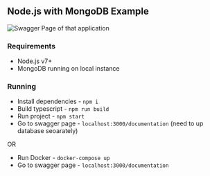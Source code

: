 ## Node.js with MongoDB Example

<img src=https://i.imgur.com/NthPecA.png alt='Swagger Page of that application' title='Swagger Page of that application'/>

### Requirements

* Node.js v7+
* MongoDB running on local instance

### Running

* Install dependencies - `npm i`
* Build typescript - `npm run build`
* Run project - `npm start`
* Go to swagger page - `localhost:3000/documentation` (need to up database seoarately)

OR

* Run Docker - `docker-compose up`
* Go to swagger page - `localhost:3000/documentation`
